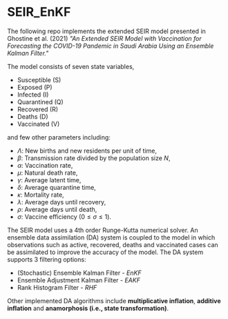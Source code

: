 # SEIR_EnKF

The following repo implements the extended SEIR model presented in Ghostine et al. (2021) *"An Extended SEIR Model with Vaccination for Forecasting the
COVID-19 Pandemic in Saudi Arabia Using an Ensemble Kalman Filter."*

The model consists of seven state variables,
- Susceptible (S)
- Exposed (P)
- Infected (I)
- Quarantined (Q)
- Recovered (R)
- Deaths (D)
- Vaccinated (V)

and few other parameters including: 
- $\Lambda$: New births and new residents per unit of time,
- $\beta$: Transmission rate divided by the population size $N$,
- $\alpha$: Vaccination rate,  
- $\mu$: Natural death rate,
- $\gamma$: Average latent time, 
- $\delta$: Average quarantine time, 
- $\kappa$: Mortality rate, 
- $\lambda$: Average days until recovery, 
- $\rho$: Average days until death,
- $\sigma$: Vaccine efficiency ($0\leq \sigma \leq 1$).

The SEIR model uses a 4th order Runge-Kutta numerical solver. An ensemble data assimilation (DA) system is coupled to the model in which observations such as active, recovered, deaths and vaccinated cases can be assimilated to improve the accuracy of the model. The DA system supports 3 filtering options: 
- (Stochastic) Ensemble Kalman Filter - *EnKF*
- Ensemble Adjustment Kalman Filter - *EAKF*
- Rank Histogram Filter - *RHF*

Other implemented DA algorithms include **multiplicative inflation**, **additive inflation** and **anamorphosis (i.e., state transformation)**. 
